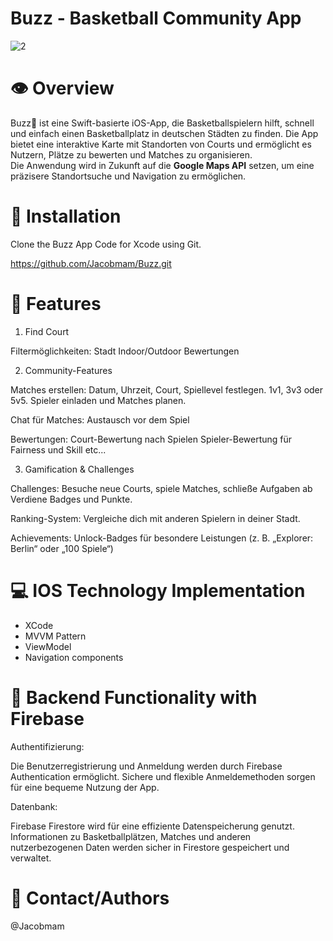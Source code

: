 # Buzz - Basketball Community App

![2](https://github.com/user-attachments/assets/5e15c116-2d81-44d0-9fe9-41ae5e2fbf30)


# 👁️ **Overview**  

Buzz🏀 ist eine Swift-basierte iOS-App, die Basketballspielern hilft, schnell und einfach einen Basketballplatz in deutschen Städten zu finden. Die App bietet eine interaktive Karte mit Standorten von Courts und ermöglicht es Nutzern, Plätze zu bewerten und Matches zu organisieren.  
Die Anwendung wird in Zukunft auf die **Google Maps API** setzen, um eine präzisere Standortsuche und Navigation zu ermöglichen.  


# 🔌 Installation

Clone the Buzz App Code for Xcode using Git.

https://github.com/Jacobmam/Buzz.git


# 🚀 Features

1. Find Court
  
Filtermöglichkeiten:
Stadt
Indoor/Outdoor
Bewertungen

2. Community-Features

Matches erstellen:
Datum, Uhrzeit, Court, Spiellevel festlegen. 1v1, 3v3 oder 5v5.
Spieler einladen und Matches planen.

Chat für Matches:
Austausch vor dem Spiel

Bewertungen:
Court-Bewertung nach Spielen
Spieler-Bewertung für Fairness und Skill etc...


3. Gamification & Challenges

Challenges:
Besuche neue Courts, spiele Matches, schließe Aufgaben ab
Verdiene Badges und Punkte.

Ranking-System:
Vergleiche dich mit anderen Spielern in deiner Stadt.

Achievements:
Unlock-Badges für besondere Leistungen (z. B. „Explorer: Berlin“ oder „100 Spiele“)


# 💻 IOS Technology Implementation

- XCode
- MVVM Pattern
- ViewModel
- Navigation components


# 📲 Backend Functionality with Firebase

Authentifizierung:

Die Benutzerregistrierung und Anmeldung werden durch Firebase Authentication ermöglicht.
Sichere und flexible Anmeldemethoden sorgen für eine bequeme Nutzung der App.


Datenbank:

Firebase Firestore wird für eine effiziente Datenspeicherung genutzt.
Informationen zu Basketballplätzen, Matches und anderen nutzerbezogenen Daten werden sicher in Firestore gespeichert und verwaltet.

# 📩 Contact/Authors

@Jacobmam

